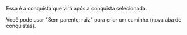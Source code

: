 Essa é a conquista que virá após a conquista selecionada.

Você pode usar "Sem parente: raiz" para criar um caminho (nova aba de conquistas).